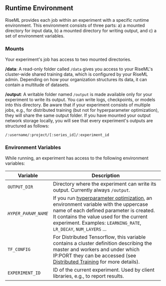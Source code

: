 ## Runtime Environment

RiseML provides each job within an experiment with a specific runtime environment.
This environment consists of three parts: a) a mounted directory for input data, b) a mounted directory for writing output, and c) a set of environment variables.

### Mounts
Your experiment's job has access to two mounted directories.

**/data**: A read-only folder called `/data` gives you access to your RiseML's cluster-wide shared training data, which is configured by your RiseML admin.
Depending on how your organization structures its data, it can contain a multitude of datasets.

**/output**: A writable folder named `/output` is made available only for your experiment to write its output.
You can write logs, checkpoints, or models into this directory.
Be aware that if your experiment consists of multiple jobs, e.g., for distributed training (but not for hyperparameter optimization), they will share the same output folder.
If you have mounted your output network storage locally, you will see that every experiment's outputs are structured as follows:

```
/:username/:project/[:series_id]/:experiment_id
```

### Environment Variables
While running, an experiment has access to the following environment variables:

| Variable           | Description                                          |
| ------------------ | ---------------------------------------------------- |
| `OUTPUT_DIR`       | Directory where the experiment can write its output. Currently always `/output`.  |
| *`HYPER_PARAM_NAME`* | If you run [hyperparameter optimization](/guide/advanced/hyper.md), an environment variable with the uppercase name of each defined parameter is created. It contains the value used for the current experiment. Examples: `LEARNING_RATE`, `LR_DECAY`, `NUM_LAYERS` ... |
| `TF_CONFIG`        | For Distributed Tensorflow, this variable contains a cluster definition describing the master and workers and under which IP:PORT they can be accessed (see [Distributed Training](/guide/advanced/distributed.md) for more details). |
| `EXPERIMENT_ID`    | ID of the current experiment. Used by client libraries, e.g., to report results.  |
